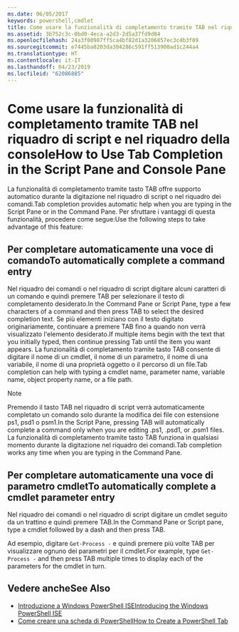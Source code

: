 ```yaml
---
ms.date: 06/05/2017
keywords: powershell,cmdlet
title: Come usare la funzionalità di completamento tramite TAB nel riquadro di script e nel riquadro della console
ms.assetid: 3b752c3c-0bd0-4eca-a2d3-2d5a37fd9d84
ms.openlocfilehash: 24a3f00987ff5ca4bf82d1a3206857ec3c4b3f09
ms.sourcegitcommit: e7445ba8203da304286c591ff513900ad1c244a4
ms.translationtype: HT
ms.contentlocale: it-IT
ms.lasthandoff: 04/23/2019
ms.locfileid: "62086885"
---
```

# <a name="how-to-use-tab-completion-in-the-script-pane-and-console-pane"></a><span data-ttu-id="4456f-103">Come usare la funzionalità di completamento tramite TAB nel riquadro di script e nel riquadro della console</span><span class="sxs-lookup"><span data-stu-id="4456f-103">How to Use Tab Completion in the Script Pane and Console Pane</span></span>

<span data-ttu-id="4456f-104">La funzionalità di completamento tramite tasto TAB offre supporto automatico durante la digitazione nel riquadro di script o nel riquadro dei comandi.</span><span class="sxs-lookup"><span data-stu-id="4456f-104">Tab completion provides automatic help when you are typing in the Script Pane or in the Command Pane.</span></span> <span data-ttu-id="4456f-105">Per sfruttare i vantaggi di questa funzionalità, procedere come segue:</span><span class="sxs-lookup"><span data-stu-id="4456f-105">Use the following steps to take advantage of this feature:</span></span>

## <a name="to-automatically-complete-a-command-entry"></a><span data-ttu-id="4456f-106">Per completare automaticamente una voce di comando</span><span class="sxs-lookup"><span data-stu-id="4456f-106">To automatically complete a command entry</span></span>

<span data-ttu-id="4456f-107">Nel riquadro dei comandi o nel riquadro di script digitare alcuni caratteri di un comando e quindi premere TAB per selezionare il testo di completamento desiderato.</span><span class="sxs-lookup"><span data-stu-id="4456f-107">In the Command Pane or Script Pane, type a few characters of a command and then press TAB to select the desired completion text.</span></span> <span data-ttu-id="4456f-108">Se più elementi iniziano con il testo digitato originariamente, continuare a premere TAB fino a quando non verrà visualizzato l'elemento desiderato.</span><span class="sxs-lookup"><span data-stu-id="4456f-108">If multiple items begin with the text that you initially typed, then continue pressing Tab until the item you want appears.</span></span> <span data-ttu-id="4456f-109">La funzionalità di completamento tramite tasto TAB consente di digitare il nome di un cmdlet, il nome di un parametro, il nome di una variabile, il nome di una proprietà oggetto o il percorso di un file.</span><span class="sxs-lookup"><span data-stu-id="4456f-109">Tab completion can help with typing a cmdlet name, parameter name, variable name, object property name, or a file path.</span></span>

> [!NOTE]
> <span data-ttu-id="4456f-110">Premendo il tasto TAB nel riquadro di script verrà automaticamente completato un comando solo durante la modifica dei file con estensione ps1, psd1 o psm1.</span><span class="sxs-lookup"><span data-stu-id="4456f-110">In the Script Pane, pressing TAB will automatically complete a command only when you are editing .ps1, .psd1, or .psm1 files.</span></span> <span data-ttu-id="4456f-111">La funzionalità di completamento tramite tasto TAB funziona in qualsiasi momento durante la digitazione nel riquadro dei comandi.</span><span class="sxs-lookup"><span data-stu-id="4456f-111">Tab completion works any time when you are typing in the Command Pane.</span></span>

## <a name="to-automatically-complete-a-cmdlet-parameter-entry"></a><span data-ttu-id="4456f-112">Per completare automaticamente una voce di parametro cmdlet</span><span class="sxs-lookup"><span data-stu-id="4456f-112">To automatically complete a cmdlet parameter entry</span></span>

<span data-ttu-id="4456f-113">Nel riquadro dei comandi o nel riquadro di script digitare un cmdlet seguito da un trattino e quindi premere TAB.</span><span class="sxs-lookup"><span data-stu-id="4456f-113">In the Command Pane or Script pane, type a cmdlet followed by a dash and then press TAB.</span></span>

<span data-ttu-id="4456f-114">Ad esempio, digitare `Get-Process -` e quindi premere più volte TAB per visualizzare ognuno dei parametri per il cmdlet.</span><span class="sxs-lookup"><span data-stu-id="4456f-114">For example, type `Get-Process -` and then press TAB multiple times to display each of the parameters for the cmdlet in turn.</span></span>

## <a name="see-also"></a><span data-ttu-id="4456f-115">Vedere anche</span><span class="sxs-lookup"><span data-stu-id="4456f-115">See Also</span></span>

- [<span data-ttu-id="4456f-116">Introduzione a Windows PowerShell ISE</span><span class="sxs-lookup"><span data-stu-id="4456f-116">Introducing the Windows PowerShell ISE</span></span>](Introducing-the-Windows-PowerShell-ISE.md)
- [<span data-ttu-id="4456f-117">Come creare una scheda di PowerShell</span><span class="sxs-lookup"><span data-stu-id="4456f-117">How to Create a PowerShell Tab</span></span>](How-to-Create-a-PowerShell-Tab-in-Windows-PowerShell-ISE.md)
